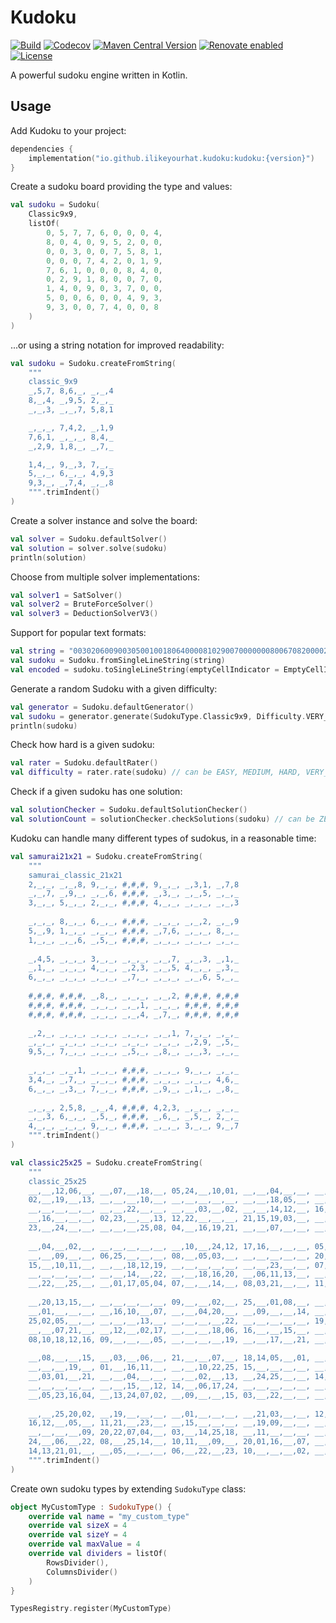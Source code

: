 # Kudoku

[![Build](https://github.com/ilikeyourhat/kudoku/actions/workflows/build.yml/badge.svg)](https://github.com/ILikeYourHat/Kudoku/actions/workflows/build.yml)
[![Codecov](https://codecov.io/gh/ILikeYourHat/Kudoku/graph/badge.svg?token=WGDOE6PGCW)](https://codecov.io/gh/ILikeYourHat/Kudoku)
[![Maven Central Version](https://img.shields.io/maven-central/v/io.github.ilikeyourhat.kudoku/kudoku)](https://central.sonatype.com/artifact/io.github.ilikeyourhat.kudoku/kudoku)
[![Renovate enabled](https://img.shields.io/badge/renovate-enabled-brightgreen.svg)](https://renovatebot.com/)
[![License](https://img.shields.io/badge/License-Apache%202.0-blue.svg)](https://github.com/ilikeyourhat/kudoku/blob/master/LICENSE.md)

A powerful sudoku engine written in Kotlin.

## Usage

Add Kudoku to your project:

```kotlin
dependencies {
    implementation("io.github.ilikeyourhat.kudoku:kudoku:{version}")
}
```

Create a sudoku board providing the type and values:

```kotlin
val sudoku = Sudoku(
    Classic9x9,
    listOf(
        0, 5, 7, 7, 6, 0, 0, 0, 4,
        8, 0, 4, 0, 9, 5, 2, 0, 0,
        0, 0, 3, 0, 0, 7, 5, 8, 1,
        0, 0, 0, 7, 4, 2, 0, 1, 9,
        7, 6, 1, 0, 0, 0, 8, 4, 0,
        0, 2, 9, 1, 8, 0, 0, 7, 0,
        1, 4, 0, 9, 0, 3, 7, 0, 0,
        5, 0, 0, 6, 0, 0, 4, 9, 3,
        9, 3, 0, 0, 7, 4, 0, 0, 8
    )
)
```

...or using a string notation for improved readability:

```kotlin
val sudoku = Sudoku.createFromString(
    """
    classic_9x9
    _,5,7, 8,6,_, _,_,4
    8,_,4, _,9,5, 2,_,_
    _,_,3, _,_,7, 5,8,1

    _,_,_, 7,4,2, _,1,9
    7,6,1, _,_,_, 8,4,_
    _,2,9, 1,8,_, _,7,_

    1,4,_, 9,_,3, 7,_,_
    5,_,_, 6,_,_, 4,9,3
    9,3,_, _,7,4, _,_,8
    """.trimIndent()
)
```

Create a solver instance and solve the board:

```kotlin
val solver = Sudoku.defaultSolver()
val solution = solver.solve(sudoku)
println(solution)
```

Choose from multiple solver implementations:

```kotlin
val solver1 = SatSolver()
val solver2 = BruteForceSolver()
val solver3 = DeductionSolverV3()
```

Support for popular text formats:

```kotlin
val string = "003020600900305001001806400008102900700000008006708200002609500800203009005010300"
val sudoku = Sudoku.fromSingleLineString(string)
val encoded = sudoku.toSingleLineString(emptyCellIndicator = EmptyCellIndicator.DOT)
```

Generate a random Sudoku with a given difficulty:

```kotlin
val generator = Sudoku.defaultGenerator()
val sudoku = generator.generate(SudokuType.Classic9x9, Difficulty.VERY_HARD)
println(sudoku)
```

Check how hard is a given sudoku:

```kotlin
val rater = Sudoku.defaultRater()
val difficulty = rater.rate(sudoku) // can be EASY, MEDIUM, HARD, VERY_HARD or UNSOLVABLE
```

Check if a given sudoku has one solution:

```kotlin
val solutionChecker = Sudoku.defaultSolutionChecker()
val solutionCount = solutionChecker.checkSolutions(sudoku) // can be ZERO, ONE or MANY
```

Kudoku can handle many different types of sudokus, in a reasonable time:

```kotlin
val samurai21x21 = Sudoku.createFromString(
    """
    samurai_classic_21x21
    2,_,_, _,_,8, 9,_,_, #,#,#, 9,_,_, _,3,1, _,7,8
    _,_,7, _,9,_, _,_,6, #,#,#, _,3,_, _,_,5, _,_,_
    3,_,_, 5,_,_, 2,_,_, #,#,#, 4,_,_, _,_,_, _,_,3
    
    _,_,_, 8,_,_, 6,_,_, #,#,#, _,_,_, _,_,2, _,_,9
    5,_,9, 1,_,_, _,_,_, #,#,#, _,7,6, _,_,_, 8,_,_
    1,_,_, _,_,6, _,5,_, #,#,#, _,_,_, _,_,_, _,_,_
    
    _,4,5, _,_,_, 3,_,_, _,_,_, _,_,7, _,_,3, _,1,_
    _,1,_, _,_,_, 4,_,_, _,2,3, _,_,5, 4,_,_, _,3,_
    6,_,_, _,_,_, _,_,_, _,7,_, _,_,_, _,_,6, 5,_,_
    
    #,#,#, #,#,#, _,8,_, _,_,_, _,_,2, #,#,#, #,#,#
    #,#,#, #,#,#, _,_,_, _,_,1, _,_,_, #,#,#, #,#,#
    #,#,#, #,#,#, _,_,_, _,_,4, _,7,_, #,#,#, #,#,#
    
    _,2,_, _,_,_, _,_,_, _,_,_, _,_,1, 7,_,_, _,_,_
    _,_,_, _,_,_, _,_,_, _,_,_, _,_,_, _,2,9, _,5,_
    9,5,_, 7,_,_, _,_,_, _,5,_, _,8,_, _,_,3, _,_,_
    
    _,_,_, _,_,1, _,_,_, #,#,#, _,_,_, 9,_,_, _,_,_
    3,4,_, _,7,_, _,_,_, #,#,#, _,_,_, _,_,_, 4,6,_
    6,_,_, _,3,_, 7,_,_, #,#,#, _,9,_, _,1,_, _,8,_
    
    _,_,_, 2,5,8, _,_,4, #,#,#, 4,2,3, _,_,_, _,_,_
    _,_,3, 6,_,_, _,5,_, #,#,#, _,6,_, _,5,_, 2,_,_
    4,_,_, _,_,_, 9,_,_, #,#,#, _,_,_, 3,_,_, 9,_,7
    """.trimIndent()
)

val classic25x25 = Sudoku.createFromString(
    """
    classic_25x25
    __,__,12,06,__, __,07,__,18,__, 05,24,__,10,01, __,__,04,__,__, __,__,__,__,__ 
    02,__,19,__,13, __,__,__,10,__, __,__,__,__,__, __,__,18,05,__, __,__,__,__,01
    __,__,__,__,__, __,__,22,__,__, __,__,03,__,02, __,__,14,12,__, 16,08,25,__,__
    __,16,__,__,__, 02,23,__,__,13, 12,22,__,__,__, 21,15,19,03,__, __,__,__,14,__
    23,__,24,__,__, __,__,__,25,08, 04,__,16,19,21, __,__,07,__,__, __,03,12,__,09
    
    __,04,__,02,__, __,__,__,__,__, __,10,__,24,12, 17,16,__,__,__, 05,__,__,__,__
    __,__,09,__,__, 06,25,__,__,__, 08,__,05,03,__, __,__,__,__,__, 20,__,__,18,19
    15,__,10,11,__, __,__,18,12,19, __,__,__,__,__, __,__,23,__,__, 07,__,__,04,__
    __,__,__,__,__, __,__,14,__,22, __,__,18,16,20, __,06,11,13,__, __,__,__,__,__
    __,22,__,25,__, __,01,17,05,04, 07,__,__,14,__, 08,03,21,__,__, 11,__,__,__,06
    
    __,20,13,15,__, __,__,__,__,__, 09,__,__,02,__, 25,__,01,08,__, __,05,__,21,__
    __,01,__,__,__, __,16,10,__,07, __,__,04,20,__, __,09,__,__,14, __,24,__,17,__
    25,02,05,__,__, __,__,__,13,__, __,__,__,__,22, __,__,__,__,__, 19,01,08,__,__
    __,__,07,21,__, __,12,__,02,17, __,__,__,18,06, 16,__,__,15,__, __,13,__,10,__
    08,10,18,12,16, 09,__,__,__,05, __,__,__,__,19, __,__,17,__,21, __,15,__,__,22
    
    __,08,__,__,15, __,03,__,06,__, 21,__,__,07,__, 18,14,05,__,01, __,__,__,__,__
    __,__,__,19,__, 01,__,16,11,__, __,__,10,22,25, 15,__,__,__,__, __,__,21,__,__
    __,03,01,__,21, __,__,04,__,__, __,__,02,__,13, __,24,25,__,__, 14,__,__,06,__
    __,__,__,__,__, __,__,15,__,12, 14,__,06,17,24, __,__,__,__,__, __,__,13,__,__
    __,05,23,16,04, __,13,24,07,02, __,09,__,__,15, 03,__,22,__,__, __,__,__,__,08
    
    __,__,25,20,02, __,19,__,__,__, __,01,__,__,__, __,21,03,__,__, 12,__,__,__,__
    16,12,__,05,__, 11,21,__,23,__, __,15,__,__,__, __,19,09,__,__, __,__,__,25,10
    __,__,__,__,09, 20,22,07,04,__, 03,__,14,25,18, __,11,__,__,__, __,__,01,__,15
    24,__,06,__,22, 08,__,25,14,__, 10,11,__,09,__, 20,01,16,__,07, __,23,__,__,13
    14,13,21,01,__, __,05,__,__,__, 06,__,22,__,23, 10,__,__,__,02, __,__,18,07,11
    """.trimIndent()
)
```

Create own sudoku types by extending `SudokuType` class:

```kotlin
object MyCustomType : SudokuType() {
    override val name = "my_custom_type"
    override val sizeX = 4
    override val sizeY = 4
    override val maxValue = 4
    override val dividers = listOf(
        RowsDivider(),
        ColumnsDivider()
    )
}

TypesRegistry.register(MyCustomType)
```
